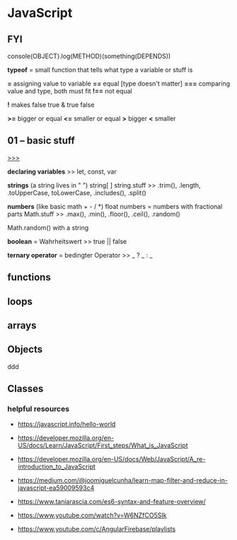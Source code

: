 # JavaScript

## FYI

console(OBJECT).log(METHOD)(something(DEPENDS))

**typeof** = small function that tells what type a variable or stuff is

**=** assigning value to variable
**==** equal [type doesn't matter]
**===** comparing value and type, both must fit
**!==** not equal

**!** makes false true & true false

**>=** bigger or equal
**<=** smaller or equal
**>** bigger
**<** smaller

## 01 – basic stuff

[>>>](01_basicStuff.js)

**declaring variables** >> let, const, var

**strings** (a string lives in " ")
string[ ]
string.stuff >> .trim(), .length, .toUpperCase, toLowerCase, .includes(), .split()

**numbers** (like basic math + - / \*)
float numbers = numbers with fractional parts
Math.stuff >> .max(), .min(), .floor(), .ceil(), .random()

Math.random() with a string

**boolean**
= Wahrheitswert >> true || false

**ternary operator**
= bedingter Operator >> _ ? _ : \_

## functions

## loops

## arrays

## Objects

ddd

## Classes

### helpful resources

- https://javascript.info/hello-world

- https://developer.mozilla.org/en-US/docs/Learn/JavaScript/First_steps/What_is_JavaScript

- https://developer.mozilla.org/en-US/docs/Web/JavaScript/A_re-introduction_to_JavaScript

- https://medium.com/@joomiguelcunha/learn-map-filter-and-reduce-in-javascript-ea59009593c4

- https://www.taniarascia.com/es6-syntax-and-feature-overview/

- https://www.youtube.com/watch?v=W6NZfCO5SIk

- https://www.youtube.com/c/AngularFirebase/playlists
